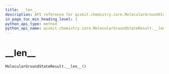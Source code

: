 ```yaml
---
title: __len__
description: API reference for qiskit.chemistry.core.MolecularGroundStateResult.__len__
in_page_toc_min_heading_level: 1
python_api_type: method
python_api_name: qiskit.chemistry.core.MolecularGroundStateResult.__len__
---
```


# \_\_len\_\_

<span id="qiskit.chemistry.core.MolecularGroundStateResult.__len__" />

`MolecularGroundStateResult.__len__()`

